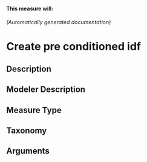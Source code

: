 


#### This measure will:


###### (Automatically generated documentation)

# Create pre conditioned idf

## Description


## Modeler Description


## Measure Type


## Taxonomy


## Arguments




